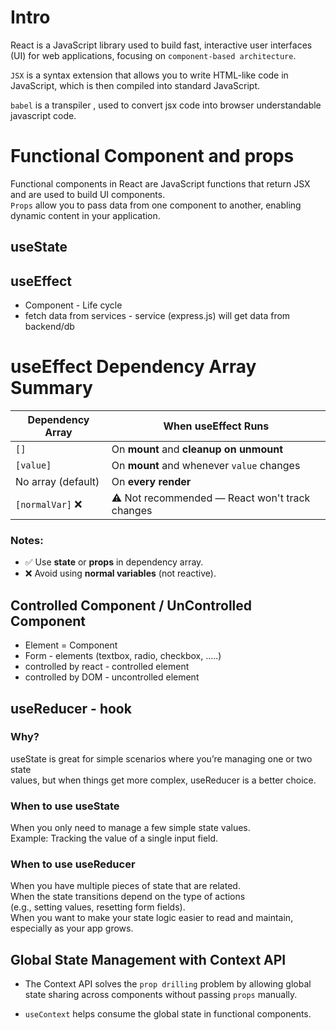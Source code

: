 # Intro
React is a JavaScript library used to build fast, interactive user interfaces (UI) for web applications, focusing on `component-based architecture`.  

`JSX` is a syntax extension that allows you to write HTML-like code in JavaScript, which is then compiled into standard JavaScript.

`babel` is a transpiler , used to convert jsx code into browser understandable javascript code.

# Functional Component and props
Functional components in React are JavaScript functions that return JSX and are used to build UI components.  
`Props` allow you to pass data from one component to another, enabling dynamic content in your application. 

## useState

## useEffect
- Component - Life cycle
- fetch data from services - service (express.js) will get data from backend/db
# useEffect Dependency Array Summary

| Dependency Array     | When useEffect Runs                              |
|----------------------|--------------------------------------------------|
| `[]`                 | On **mount** and **cleanup on unmount**         |
| `[value]`            | On **mount** and whenever `value` changes       |
| No array (default)   | On **every render**                              |
| `[normalVar]` ❌     | ⚠️ Not recommended — React won't track changes   |

### Notes:
- ✅ Use **state** or **props** in dependency array.
- ❌ Avoid using **normal variables** (not reactive).

## Controlled Component / UnControlled Component
- Element = Component
- Form - 
        elements (textbox, radio, checkbox, .....)
- controlled by react - controlled element
- controlled by DOM - uncontrolled element


## useReducer - hook
### Why?
useState is great for simple scenarios where you’re managing one or two state   
values, but when things get more complex, useReducer is a better choice.  

### When to use useState
When you only need to manage a few simple state values.  
Example: Tracking the value of a single input field.  

### When to use useReducer
When you have multiple pieces of state that are related.  
When the state transitions depend on the type of actions  
(e.g., setting values, resetting form fields).  
When you want to make your state logic easier to read and maintain, especially as your app grows.  


## Global State Management with Context API
* The Context API solves the `prop drilling` problem by allowing global state sharing across components without passing `props` manually.  

* `useContext` helps consume the global state in functional components.  
